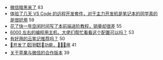 - [微信暗黑来了](https://www.v2ex.com/t/655027) 83
- [体验了几天 VS Code 的远程开发套件，对于主力开发机是笔记本的同学真的是很好用](https://www.v2ex.com/t/655091) 59
- [花了快一年空闲时间写了本前端进阶教程，销量却很差](https://www.v2ex.com/t/655084) 55
- [6000 左右的编程用主机，大佬们帮忙看看这个配置可以吗？](https://www.v2ex.com/t/655077) 53
- [有好用的云笔记推荐吗？](https://www.v2ex.com/t/655020) 50
- [👴开发了 1️⃣🈹7️⃣🧗功能，🦡🦅🦁️用](https://www.v2ex.com/t/655124) 41
- [关于苹果与微信的合作版本](https://www.v2ex.com/t/655068) 39